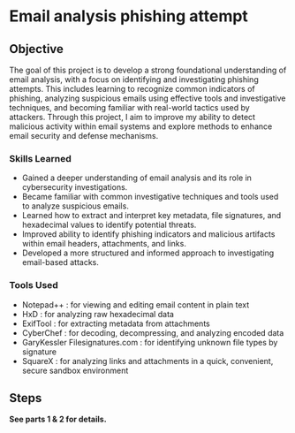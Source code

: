 # Email analysis phishing attempt

## Objective

The goal of this project is to develop a strong foundational understanding of email analysis, with a focus on identifying and investigating phishing attempts. This includes learning to recognize common indicators of phishing, analyzing suspicious emails using effective tools and investigative techniques, and becoming familiar with real-world tactics used by attackers. Through this project, I aim to improve my ability to detect malicious activity within email systems and explore methods to enhance email security and defense mechanisms.

### Skills Learned

- Gained a deeper understanding of email analysis and its role in cybersecurity investigations.
- Became familiar with common investigative techniques and tools used to analyze suspicious emails.
- Learned how to extract and interpret key metadata, file signatures, and hexadecimal values to identify potential threats.
- Improved ability to identify phishing indicators and malicious artifacts within email headers, attachments, and links.
- Developed a more structured and informed approach to investigating email-based attacks.

### Tools Used

- Notepad++ : for viewing and editing email content in plain text
- HxD : for analyzing raw hexadecimal data
- ExifTool : for extracting metadata from attachments
- CyberChef : for decoding, decompressing, and analyzing encoded data
- GaryKessler Filesignatures.com : for identifying unknown file types by signature
- SquareX : for analyzing links and attachments in a quick, convenient, secure sandbox environment

## Steps

**See parts 1 & 2 for details.**
